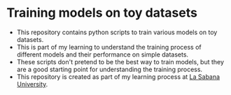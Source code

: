 # Training models on toy datasets

* This repository contains python scripts to train various models on toy datasets.
* This is part of my learning to understand the training process of different models and their performance on simple datasets.
* These scripts don't pretend to be the best way to train models, but they are a good starting point for understanding the training process.
* This repository is created as part of my learning process at [La Sabana University](https://www.unisabana.edu.co/).